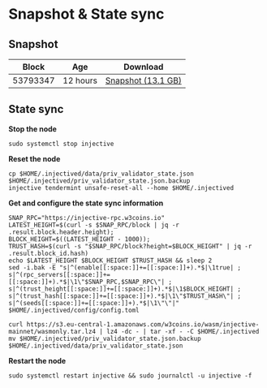 # Snapshot & State sync

## Snapshot

|     Block   |     Age     |   Download  |
| ----------- | ----------- | ----------- |
|   53793347   |  12 hours | [Snapshot (13.1 GB)](https://s3.eu-central-1.amazonaws.com/w3coins.io/snapshots/injective-mainnet/injective_snapsot_latest.tar.lz4)  |

## State sync

**Stop the node**

```
sudo systemctl stop injective
```

**Reset the node**

```
cp $HOME/.injectived/data/priv_validator_state.json $HOME/.injectived/priv_validator_state.json.backup
injective tendermint unsafe-reset-all --home $HOME/.injectived
```

**Get and configure the state sync information**

```
SNAP_RPC="https://injective-rpc.w3coins.io"
LATEST_HEIGHT=$(curl -s $SNAP_RPC/block | jq -r .result.block.header.height);
BLOCK_HEIGHT=$((LATEST_HEIGHT - 1000));
TRUST_HASH=$(curl -s "$SNAP_RPC/block?height=$BLOCK_HEIGHT" | jq -r .result.block_id.hash) 
echo $LATEST_HEIGHT $BLOCK_HEIGHT $TRUST_HASH && sleep 2
sed -i.bak -E "s|^(enable[[:space:]]+=[[:space:]]+).*$|\1true| ;
s|^(rpc_servers[[:space:]]+=[[:space:]]+).*$|\1\"$SNAP_RPC,$SNAP_RPC\"| ;
s|^(trust_height[[:space:]]+=[[:space:]]+).*$|\1$BLOCK_HEIGHT| ;
s|^(trust_hash[[:space:]]+=[[:space:]]+).*$|\1\"$TRUST_HASH\"| ;
s|^(seeds[[:space:]]+=[[:space:]]+).*$|\1\"\"|" $HOME/.injectived/config/config.toml
```

```
curl https://s3.eu-central-1.amazonaws.com/w3coins.io/wasm/injective-mainnet/wasmonly.tar.lz4 | lz4 -dc - | tar -xf - -C $HOME/.injectived
mv $HOME/.injectived/priv_validator_state.json.backup $HOME/.injectived/data/priv_validator_state.json
```

**Restart the node**

```
sudo systemctl restart injective && sudo journalctl -u injective -f
```
